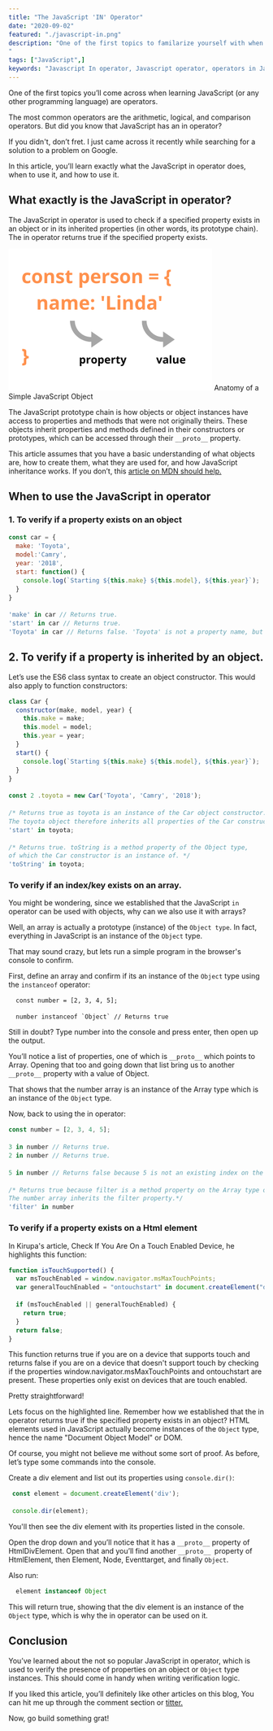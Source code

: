 ```yaml
---
title: "The JavaScript 'IN' Operator"
date: "2020-09-02"
featured: "./javascript-in.png"
description: "One of the first topics to familarize yourself with when learning JavaScript (or any other programming language) are operators. Sadly, the Javascript IN isnt talked about so much. In this article, you'll learn what the IN operator is and isn't.
"
tags: ["JavaScript",]
keywords: "Javascript In operator, Javascript operator, operators in Javacript"
---
```


One of the first topics you’ll come across when learning JavaScript (or any other programming language) are operators.

The most common operators are the arithmetic, logical, and comparison operators. But did you know that JavaScript has an in operator?

If you didn't, don’t fret. I just came across it recently while searching for a solution to a problem on Google.

In this article, you’ll learn exactly what the JavaScript in operator does, when to use it, and how to use it.

## What exactly is the JavaScript in operator?
The JavaScript in operator is used to check if a specified property exists in an object or in its inherited properties (in other words, its prototype chain). The in operator returns true if the specified property exists.

<div class="inline-image">
  <img  src="./js-in-analogy.png" alt="anatomy of a simple Javascript object">
  <span>Anatomy of a Simple JavaScript Object</span>
</div>

The JavaScript prototype chain is how objects or object instances have access to properties and methods that were not originally theirs. These objects inherit properties and methods defined in their constructors or prototypes, which can be accessed through their `__proto__` property.

This article assumes that you have a basic understanding of what objects are, how to create them, what they are used for, and how JavaScript inheritance works. If you don’t, this <a target="blank" class="inline-link" href="https://developer.mozilla.org/en-US/docs/Learn/JavaScript/Objects/Object_prototypes">article on MDN should help.</a>

## When to use the JavaScript in operator

### 1. To verify if a property exists on an object

```js
const car = {
  make: 'Toyota',
  model:'Camry',
  year: '2018',
  start: function() {
    console.log(`Starting ${this.make} ${this.model}, ${this.year}`);
  }
}

'make' in car // Returns true.
'start' in car // Returns true.
'Toyota' in car // Returns false. 'Toyota' is not a property name, but a value.

```

## 2. To verify if a property is inherited by an object.
Let’s use the ES6 class syntax to create an object constructor. This would also apply to function constructors:

```js
class Car {
  constructor(make, model, year) {
    this.make = make;
    this.model = model;
    this.year = year;
  }
  start() {
    console.log(`Starting ${this.make} ${this.model}, ${this.year}`);
  }
}

const 2 .toyota = new Car('Toyota', 'Camry', '2018');

/* Returns true as toyota is an instance of the Car object constructor. 
The toyota object therefore inherits all properties of the Car constructor. */
'start' in toyota;

/* Returns true. toString is a method property of the Object type, 
of which the Car constructor is an instance of. */
'toString' in toyota;

```

### To verify if an index/key exists on an array.
You might be wondering, since we established that the JavaScript `in` operator can be used with objects, why can we also use it with arrays?

Well, an array is actually a prototype (instance) of the `Object type`. In fact, everything in JavaScript is an instance of the `Object` type.

That may sound crazy, but lets run a simple program in the browser's console to confirm.

First, define an array and confirm if its an instance of the `Object` type using the `instanceof` operator:

```
  const number = [2, 3, 4, 5];

  number instanceof `Object` // Returns true
```

Still in doubt? Type number into the console and press enter, then open up the output.

You’ll notice a list of properties, one of which is `__proto__` which points to Array. Opening that too and going down that list bring us to another `__proto__` property with a value of Object.

That shows that the number array is an instance of the Array type which is an instance of the `Object` type.

Now, back to using the in operator:

```js
const number = [2, 3, 4, 5];

3 in number // Returns true.
2 in number // Returns true.

5 in number // Returns false because 5 is not an existing index on the array but a value;

/* Returns true because filter is a method property on the Array type of which the number array is an instance of. 
The number array inherits the filter property.*/
'filter' in number

```

### To verify if a property exists on a Html element
In Kirupa's article, Check If You Are On a Touch Enabled Device, he highlights this function:

```js
function isTouchSupported() {
  var msTouchEnabled = window.navigator.msMaxTouchPoints;
  var generalTouchEnabled = "ontouchstart" in document.createElement("div");

  if (msTouchEnabled || generalTouchEnabled) {
    return true;
  }
  return false;
}
```

This function returns true if you are on a device that supports touch and returns false if you are on a device that doesn't support touch by checking if the properties window.navigator.msMaxTouchPoints and ontouchstart are present. These properties only exist on devices that are touch enabled.

Pretty straightforward!

Lets focus on the highlighted line. Remember how we established that the in operator returns true if the specified property exists in an object? HTML elements used in JavaScript actually become instances of the `Object` type, hence the name "Document Object Model" or DOM.

Of course, you might not believe me without some sort of proof. As before, let’s type some commands into the console.

Create a div element and list out its properties using `console.dir()`:

```js
 const element = document.createElement('div');

 console.dir(element);
```

You'll then see the div element with its properties listed in the console.

Open the drop down and you’ll notice that it has a `__proto__` property of HtmlDivElement. Open that and you’ll find another `__proto__ `property of HtmlElement, then Element, Node, Eventtarget, and finally `Object`.

Also run:

```js
  element instanceof Object
```

This will return true, showing that the div element is an instance of the `Object` type, which is why the in operator can be used on it.

## Conclusion

You’ve learned about the not so popular JavaScript in operator, which is used to verify the presence of properties on an object or `Object` type instances. This should come in handy when writing verification logic.

If you liked this article, you’ll definitely like other articles on this blog, You can hit me up through the comment section or <a target="blank" class="inline-link" href=""> titter. </a>

Now, go build something grat!
